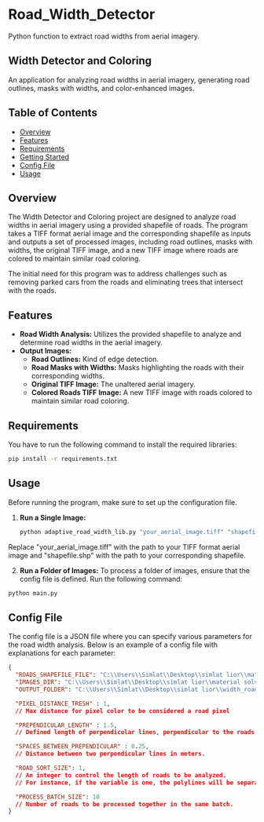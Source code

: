 # Road_Width_Detector

Python function to extract road widths from aerial imagery.

## Width Detector and Coloring

An application for analyzing road widths in aerial imagery, generating road outlines, masks with widths, and color-enhanced images.

## Table of Contents

- [Overview](#overview)
- [Features](#features)
- [Requirements](#requirements)
- [Getting Started](#getting-started)
- [Config File](#config-file)
- [Usage](#usage)

## Overview

The Width Detector and Coloring project are designed to analyze road widths in aerial imagery using a provided shapefile of roads. The program takes a TIFF format aerial image and the corresponding shapefile as inputs and outputs a set of processed images, including road outlines, masks with widths, the original TIFF image, and a new TIFF image where roads are colored to maintain similar road coloring.

The initial need for this program was to address challenges such as removing parked cars from the roads and eliminating trees that intersect with the roads.

## Features

- **Road Width Analysis:** Utilizes the provided shapefile to analyze and determine road widths in the aerial imagery.
- **Output Images:**
  - **Road Outlines:** Kind of edge detection.
  - **Road Masks with Widths:** Masks highlighting the roads with their corresponding widths.
  - **Original TIFF Image:** The unaltered aerial imagery.
  - **Colored Roads TIFF Image:** A new TIFF image with roads colored to maintain similar road coloring.

## Requirements

You have to run the following command to install the required libraries:

```bash
pip install -r requirements.txt
```
## Usage

Before running the program, make sure to set up the configuration file.

1. **Run a Single Image:**

   ```bash
   python adaptive_road_width_lib.py "your_aerial_image.tiff" "shapefile.shp"
   ```
  Replace "your_aerial_image.tiff" with the path to your TIFF format aerial image and "shapefile.shp" with the path to your corresponding shapefile.
  
2. **Run a Folder of Images:**
  To process a folder of images, ensure that the config file is defined. Run the following command:
  ```bash
  python main.py
  ```

## Config File

The config file is a JSON file where you can specify various parameters for the road width analysis. Below is an example of a config file with explanations for each parameter:

```json
{
  "ROADS_SHAPEFILE_FILE": "C:\\Users\\Simlat\\Desktop\\simlat lior\\material solver\\material solver data\\Vectors\\Roads\\alaro_roads.shp",
  "IMAGES_DIR": "C:\\Users\\Simlat\\Desktop\\simlat lior\\material solver\\material solver data\\Imagery\\10",
  "OUTPUT_FOLDER": "C:\\Users\\Simlat\\Desktop\\simlat lior\\width_road_detector\\road_width_output",

  "PIXEL_DISTANCE_TRESH" : 1,
  // Max distance for pixel color to be considered a road pixel

  "PREPENDICULAR_LENGTH" : 1.5,
  // Defined length of perpendicular lines, perpendicular to the roads' polylines, for pixel sampling

  "SPACES_BETWEEN_PREPENDICULAR" : 0.25,
  // Distance between two perpendicular lines in meters.

  "ROAD_SORT_SIZE": 1,
  // An integer to control the length of roads to be analyzed. 
  // For instance, if the variable is one, the polylines will be separated into different polylines, each one meter in length.

  "PROCESS_BATCH_SIZE": 10
  // Number of roads to be processed together in the same batch.
}
